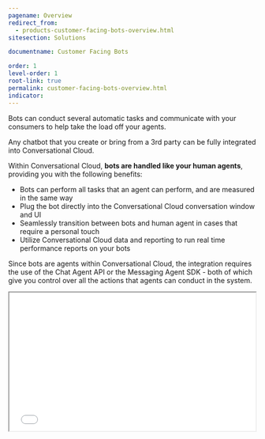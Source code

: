 ```yaml
---
pagename: Overview
redirect_from:
  - products-customer-facing-bots-overview.html
sitesection: Solutions

documentname: Customer Facing Bots

order: 1
level-order: 1
root-link: true
permalink: customer-facing-bots-overview.html
indicator:
---
```


Bots can conduct several automatic tasks and communicate with your consumers to help take the load off your agents.

Any chatbot that you create or bring from a 3rd party can be fully integrated into Conversational Cloud.

Within Conversational Cloud, **bots are handled like your human agents**, providing you with the following benefits:

* Bots can perform all tasks that an agent can perform, and are measured in the same way
* Plug the bot directly into the Conversational Cloud conversation window and UI
* Seamlessly transition between bots and human agent in cases that require a personal touch
* Utilize Conversational Cloud data and reporting to run real time performance reports on your bots

Since bots are agents within Conversational Cloud, the integration requires the use of the Chat Agent API or the Messaging Agent SDK - both of which give you control over all the actions that agents can conduct in the system.

<iframe src="//players.brightcove.net/902047215001/default_default/index.html?videoId=5348329763001" height="280" width="500" allowfullscreen webkitallowfullscreen mozallowfullscreen></iframe>
